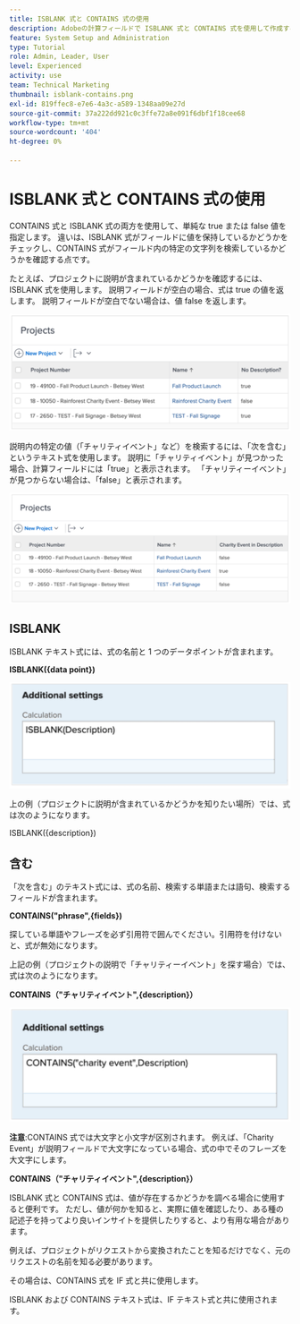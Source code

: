 ```yaml
---
title: ISBLANK 式と CONTAINS 式の使用
description: Adobeの計算フィールドで ISBLANK 式と CONTAINS 式を使用して作成する方法を説明します [!DNL Workfront].
feature: System Setup and Administration
type: Tutorial
role: Admin, Leader, User
level: Experienced
activity: use
team: Technical Marketing
thumbnail: isblank-contains.png
exl-id: 819ffec8-e7e6-4a3c-a589-1348aa09e27d
source-git-commit: 37a222dd921c0c3ffe72a8e091f6dbf1f18cee68
workflow-type: tm+mt
source-wordcount: '404'
ht-degree: 0%

---
```


# ISBLANK 式と CONTAINS 式の使用

CONTAINS 式と ISBLANK 式の両方を使用して、単純な true または false 値を指定します。 違いは、ISBLANK 式がフィールドに値を保持しているかどうかをチェックし、CONTAINS 式がフィールド内の特定の文字列を検索しているかどうかを確認する点です。

たとえば、プロジェクトに説明が含まれているかどうかを確認するには、ISBLANK 式を使用します。 説明フィールドが空白の場合、式は true の値を返します。 説明フィールドが空白でない場合は、値 false を返します。

![使用率レポートを含むワークロードバランサー](assets/isblank01.png)

説明内の特定の値（「チャリティイベント」など）を検索するには、「次を含む」というテキスト式を使用します。 説明に「チャリティイベント」が見つかった場合、計算フィールドには「true」と表示されます。 「チャリティーイベント」が見つからない場合は、「false」と表示されます。

![使用率レポートを含むワークロードバランサー](assets/isblank02.png)

## ISBLANK

ISBLANK テキスト式には、式の名前と 1 つのデータポイントが含まれます。

**ISBLANK({data point})**

![使用率レポートを含むワークロードバランサー](assets/isblank03.png)

上の例（プロジェクトに説明が含まれているかどうかを知りたい場所）では、式は次のようになります。

ISBLANK({description})

## 含む

「次を含む」のテキスト式には、式の名前、検索する単語または語句、検索するフィールドが含まれます。

**CONTAINS(&quot;phrase&quot;,{fields})**

探している単語やフレーズを必ず引用符で囲んでください。引用符を付けないと、式が無効になります。

上記の例（プロジェクトの説明で「チャリティーイベント」を探す場合）では、式は次のようになります。

**CONTAINS（&quot;チャリティイベント&quot;,{description}）**

![使用率レポートを含むワークロードバランサー](assets/isblank04.png)

**注意**:CONTAINS 式では大文字と小文字が区別されます。 例えば、「Charity Event」が説明フィールドで大文字になっている場合、式の中でそのフレーズを大文字にします。

**CONTAINS（&quot;チャリティイベント&quot;,{description}）**

ISBLANK 式と CONTAINS 式は、値が存在するかどうかを調べる場合に使用すると便利です。 ただし、値が何かを知ると、実際に値を確認したり、ある種の記述子を持ってより良いインサイトを提供したりすると、より有用な場合があります。

例えば、プロジェクトがリクエストから変換されたことを知るだけでなく、元のリクエストの名前を知る必要があります。

その場合は、CONTAINS 式を IF 式と共に使用します。

ISBLANK および CONTAINS テキスト式は、IF テキスト式と共に使用されます。
